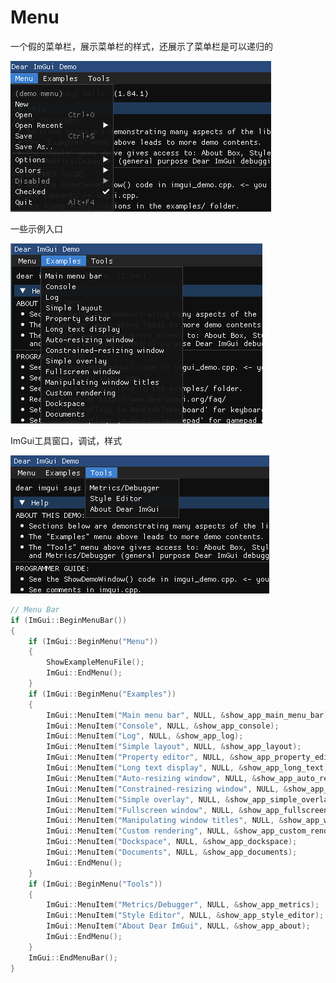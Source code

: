 # Menu

一个假的菜单栏，展示菜单栏的样式，还展示了菜单栏是可以递归的

![Snipaste_2021-09-15_23-43-53](https://raw.githubusercontent.com/zolo-mario/image-host/main/20210704/Snipaste_2021-09-15_23-43-53.1gp0ujr2k6n4.png)

一些示例入口

![Snipaste_2021-09-15_23-44-01](https://raw.githubusercontent.com/zolo-mario/image-host/main/20210704/Snipaste_2021-09-15_23-44-01.77z493greug0.png)

ImGui工具窗口，调试，样式

![Snipaste_2021-09-15_23-44-09](https://raw.githubusercontent.com/zolo-mario/image-host/main/20210704/Snipaste_2021-09-15_23-44-09.1dpp4cvo7y5c.png)


```cpp
// Menu Bar
if (ImGui::BeginMenuBar())
{
    if (ImGui::BeginMenu("Menu"))
    {
        ShowExampleMenuFile();
        ImGui::EndMenu();
    }
    if (ImGui::BeginMenu("Examples"))
    {
        ImGui::MenuItem("Main menu bar", NULL, &show_app_main_menu_bar);
        ImGui::MenuItem("Console", NULL, &show_app_console);
        ImGui::MenuItem("Log", NULL, &show_app_log);
        ImGui::MenuItem("Simple layout", NULL, &show_app_layout);
        ImGui::MenuItem("Property editor", NULL, &show_app_property_editor);
        ImGui::MenuItem("Long text display", NULL, &show_app_long_text);
        ImGui::MenuItem("Auto-resizing window", NULL, &show_app_auto_resize);
        ImGui::MenuItem("Constrained-resizing window", NULL, &show_app_constrained_resize);
        ImGui::MenuItem("Simple overlay", NULL, &show_app_simple_overlay);
        ImGui::MenuItem("Fullscreen window", NULL, &show_app_fullscreen);
        ImGui::MenuItem("Manipulating window titles", NULL, &show_app_window_titles);
        ImGui::MenuItem("Custom rendering", NULL, &show_app_custom_rendering);
        ImGui::MenuItem("Dockspace", NULL, &show_app_dockspace);
        ImGui::MenuItem("Documents", NULL, &show_app_documents);
        ImGui::EndMenu();
    }
    if (ImGui::BeginMenu("Tools"))
    {
        ImGui::MenuItem("Metrics/Debugger", NULL, &show_app_metrics);
        ImGui::MenuItem("Style Editor", NULL, &show_app_style_editor);
        ImGui::MenuItem("About Dear ImGui", NULL, &show_app_about);
        ImGui::EndMenu();
    }
    ImGui::EndMenuBar();
}

```